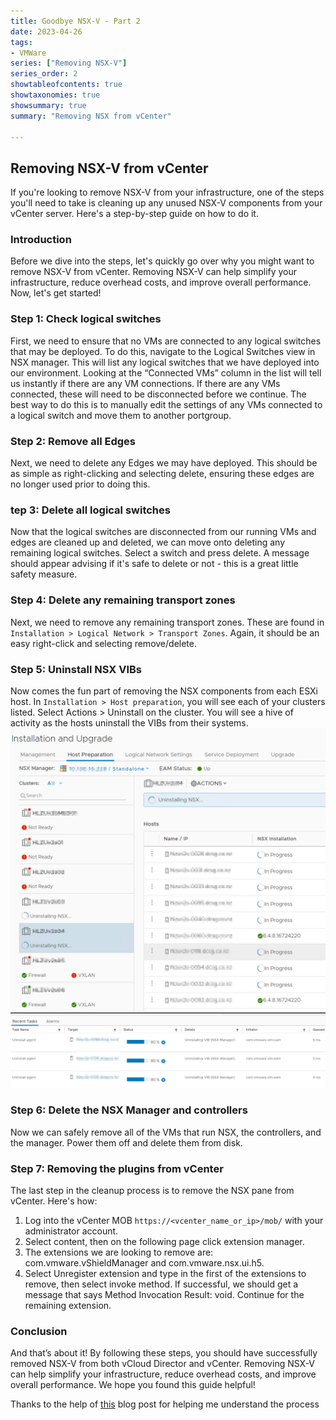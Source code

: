```yaml
---
title: Goodbye NSX-V - Part 2
date: 2023-04-26
tags:
- VMWare
series: ["Removing NSX-V"]
series_order: 2
showtableofcontents: true
showtaxonomies: true
showsummary: true
summary: "Removing NSX from vCenter" 

---
```





## Removing NSX-V from vCenter

If you're looking to remove NSX-V from your infrastructure, one of the steps you'll need to take is cleaning up any unused NSX-V components from your vCenter server. Here's a step-by-step guide on how to do it.

### Introduction
Before we dive into the steps, let's quickly go over why you might want to remove NSX-V from vCenter. Removing NSX-V can help simplify your infrastructure, reduce overhead costs, and improve overall performance. Now, let's get started!

### Step 1: Check logical switches
First, we need to ensure that no VMs are connected to any logical switches that may be deployed. To do this, navigate to the Logical Switches view in NSX manager. This will list any logical switches that we have deployed into our environment. Looking at the “Connected VMs” column in the list will tell us instantly if there are any VM connections. If there are any VMs connected, these will need to be disconnected before we continue. The best way to do this is to manually edit the settings of any VMs connected to a logical switch and move them to another portgroup.

### Step 2: Remove all Edges
Next, we need to delete any Edges we may have deployed. This should be as simple as right-clicking and selecting delete, ensuring these edges are no longer used prior to doing this.

### tep 3: Delete all logical switches
Now that the logical switches are disconnected from our running VMs and edges are cleaned up and deleted, we can move onto deleting any remaining logical switches. Select a switch and press delete. A message should appear advising if it's safe to delete or not - this is a great little safety measure.

### Step 4: Delete any remaining transport zones
Next, we need to remove any remaining transport zones. These are found in `Installation > Logical Network > Transport Zones`. Again, it should be an easy right-click and selecting remove/delete.

### Step 5: Uninstall NSX VIBs
Now comes the fun part of removing the NSX components from each ESXi host. In `Installation > Host preparation`, you will see each of your clusters listed. Select Actions > Uninstall on the cluster. You will see a hive of activity as the hosts uninstall the VIBs from their systems.
![](uninstall2.png)
![](uninstall.png)

### Step 6: Delete the NSX Manager and controllers
Now we can safely remove all of the VMs that run NSX, the controllers, and the manager. Power them off and delete them from disk.

### Step 7: Removing the plugins from vCenter
The last step in the cleanup process is to remove the NSX pane from vCenter. Here's how:

1. Log into the vCenter MOB `https://<vcenter_name_or_ip>/mob/` with your administrator account.
2. Select content, then on the following page click extension manager.
3. The extensions we are looking to remove are: com.vmware.vShieldManager and com.vmware.nsx.ui.h5.
4. Select Unregister extension and type in the first of the extensions to remove, then select invoke method.
If successful, we should get a message that says Method Invocation Result: void. Continue for the remaining extension.

### Conclusion
And that’s about it! By following these steps, you should have successfully removed NSX-V from both vCloud Director and vCenter. Removing NSX-V can help simplify your infrastructure, reduce overhead costs, and improve overall performance. We hope you found this guide helpful!

Thanks to the help of [this][1] blog post for helping me understand the process


[1]: https://vswitchzero.com/2017/06/06/completely-removing-nsx/ 